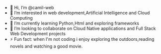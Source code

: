 - 👋 Hi, I’m @camil-web
- 👀 I’m interested in web development,Artificial Intelligence and Cloud Computing 
- 🌱 I’m currently learning Python,Html and exploring frameworks
- 💞️ I’m looking to collaborate on Cloud Native applications and Full Stack Web Development projects 
- ⚡ Fun fact: when I'm not coding i enjoy exploring the outdoors,reading novels and watching a good movie.
